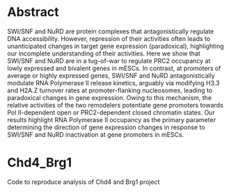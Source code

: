# Abstract

SWI/SNF and NuRD are protein complexes that antagonistically regulate DNA accessibility. However, repression of their activities often leads to unanticipated changes in target gene expression (paradoxical), highlighting our incomplete understanding of their activities. Here we show that SWI/SNF and NuRD are in a tug-of-war to regulate PRC2 occupancy at lowly expressed and bivalent genes in mESCs. In contrast, at promoters of average or highly expressed genes, SWI/SNF and NuRD antagonistically modulate RNA Polymerase II release kinetics, arguably via modifying H3.3 and H2A.Z turnover rates at promoter-flanking nucleosomes, leading to paradoxical changes in gene expression. Owing to this mechanism, the relative activities of the two remodelers potentiate gene promoters towards Pol II-dependent open or PRC2-dependent closed chromatin states. Our results highlight RNA Polymerase II occupancy as the primary parameter determining the direction of gene expression changes in response to SWI/SNF and NuRD inactivation at gene promoters in mESCs.

# Chd4_Brg1
Code to reproduce analysis of Chd4 and Brg1 project
